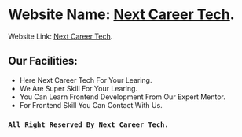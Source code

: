 # Website Name: [Next Career Tech](https://next-career-tech-react.netlify.app/).

Website Link: [Next Career Tech](https://next-career-tech-react.netlify.app/).

## Our Facilities:

- Here Next Career Tech For Your Learing.
- We Are Super Skill For Your Learing.
- You Can Learn Frontend Development From Our Expert Mentor.
- For Frontend Skill You Can Contact With Us.

### `All Right Reserved By Next Career Tech.`